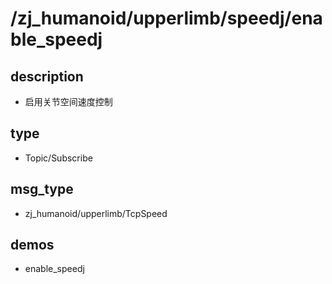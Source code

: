 ﻿# /zj_humanoid/upperlimb/speedj/enable_speedj

## description
- 启用关节空间速度控制

## type
- Topic/Subscribe

## msg_type
- zj_humanoid/upperlimb/TcpSpeed

## demos
- enable_speedj

